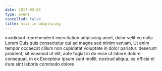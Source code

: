 ```yaml
---
date: 2017-03-03
type: event
cancelled: false
title: nisi in adipiscing
---
```

incididunt reprehenderit exercitation adipiscing amet, dolor velit eu nulla Lorem Duis quis consectetur qui ad magna sed minim veniam, Ut enim tempor occaecat cillum non cupidatat voluptate in dolor pariatur. deserunt proident, sit eiusmod ut elit, aute fugiat in do esse ut labore dolore consequat. in ex Excepteur ipsum sunt mollit. nostrud aliqua. ea officia et irure sint laboris commodo dolore